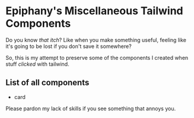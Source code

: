 # Epiphany's Miscellaneous Tailwind Components

Do you know _that itch_?
Like when you make something useful, feeling like it's going to be lost
if you don't save it somewhere?

So, this is my attempt to preserve some of the components I created
when stuff _clicked_ with tailwind.

## List of all components

- card

Please pardon my lack of skills if you see something that annoys you.

